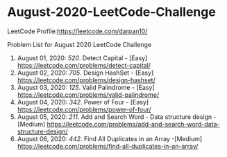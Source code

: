 # August-2020-LeetCode-Challenge

LeetCode Profile:https://leetcode.com/darpan10/

Problem List for August 2020 LeetCode Challenge

1. August 01, 2020: *520*. Detect Capital - [Easy] https://leetcode.com/problems/detect-capital/
2. August 02, 2020: *705*. Design HashSet - [Easy] https://leetcode.com/problems/design-hashset/
3. August 03, 2020: *125*. Valid Palindrome - [Easy] https://leetcode.com/problems/valid-palindrome/
4. August 04, 2020: *342*. Power of Four - [Easy] https://leetcode.com/problems/power-of-four/
5. August 05, 2020: *211*. Add and Search Word - Data structure design - [Medium] https://leetcode.com/problems/add-and-search-word-data-structure-design/
6. August 06, 2020: *442*. Find All Duplicates in an Array -[Medium] https://leetcode.com/problems/find-all-duplicates-in-an-array/

